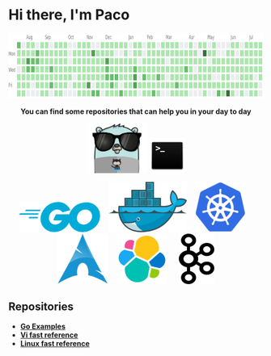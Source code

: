 # Hi there, I'm Paco

<p align="center">
   <img src="https://raw.githubusercontent.com/fgarcia-code/fgarcia-code/master/images/contributions.gif" width="950" height="130" />
</p>

<p align="center">
   <strong>You can find some repositories that can help you in your day to day<strong/>
</p>
       
<p align="center">
  <img src="https://raw.githubusercontent.com/fgarcia-code/fgarcia-code/master/images/gopher.png" width="120" height="100" />
  <img src="https://raw.githubusercontent.com/fgarcia-code/fgarcia-code/master/images/bash.png" width="70" height="70" />
</p>
<p align="center">
  <img src="https://raw.githubusercontent.com/fgarcia-code/fgarcia-code/master/images/golang.png" width="160" height="60" />&nbsp;&nbsp;&nbsp;&nbsp;
  <img src="https://raw.githubusercontent.com/fgarcia-code/fgarcia-code/master/images/docker.png" width="155" height="100" />&nbsp;&nbsp;&nbsp;&nbsp;
  <img src="https://raw.githubusercontent.com/fgarcia-code/fgarcia-code/master/images/kubernetes.png" width="100" height="100" />&nbsp;&nbsp;&nbsp;&nbsp;
  <img src="https://raw.githubusercontent.com/fgarcia-code/fgarcia-code/master/images/archlinux.png" width="100" height="100" />&nbsp;&nbsp;&nbsp;&nbsp;
    <img src="https://raw.githubusercontent.com/fgarcia-code/fgarcia-code/master/images/elasticsearch.png" width="100" height="100" />&nbsp;&nbsp;&nbsp;&nbsp;&nbsp;&nbsp;
    <img src="https://raw.githubusercontent.com/fgarcia-code/fgarcia-code/master/images/kafka.png" width="70" height="100" />
</p>

## Repositories

* [Go Examples](https://github.com/fgarcia-code/go-examples)
* [Vi fast reference](https://github.com/fgarcia-code/vi-editor-reference)
* [Linux fast reference](https://github.com/fgarcia-code/linux-reference)
